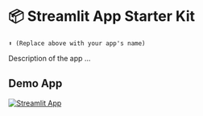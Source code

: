 # 📦 Streamlit App Starter Kit 
```
⬆️ (Replace above with your app's name)
```

Description of the app ...

## Demo App

[![Streamlit App](https://static.streamlit.io/badges/streamlit_badge_black_white.svg)](https://app-app-test-kjheplgezgquyfdouhh8jv.streamlit.app/)

<!--
## GitHub Codespaces

[![Open in GitHub Codespaces](https://github.com/codespaces/badge.svg)]([https://codespaces.new/streamlit/app-starter-kit?quickstart=1](https://chatbot-app-dt9jedahsv9u4swxrebfzu.streamlit.app/))

## Section Heading

This is filler text, please replace this with text for this section.

## Further Reading

This is filler text, please replace this with a explanatory text about further relevant resources for this repo
- Resource 1
- Resource 2
- Resource 3
-->

